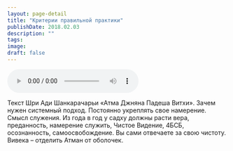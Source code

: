 ```yaml
---
layout: page-detail
title: "Критерии правильной практики"
publishDate: 2018.02.03
description: ""
tags:
image:
draft: false
---
```


<audio title="2018.02.03 - Критерии правильной практики.mp3" src="https://filer-api.advayta.org/v1.0/public/files/75142" controls=""></audio>

 Текст Шри Ади Шанкарачарьи «Атма Джняна Падеша Витхи». Зачем нужен системный подход. Постоянно укреплять свое намерение. Смысл служения. Из года в год у садху должны расти вера, преданность, намерение служить, Чистое Видение, 4БСБ, осознанность, самоосвобождение. Вы сами отвечаете за свою чистоту. Вивека – отделить Атман от оболочек. 

  
